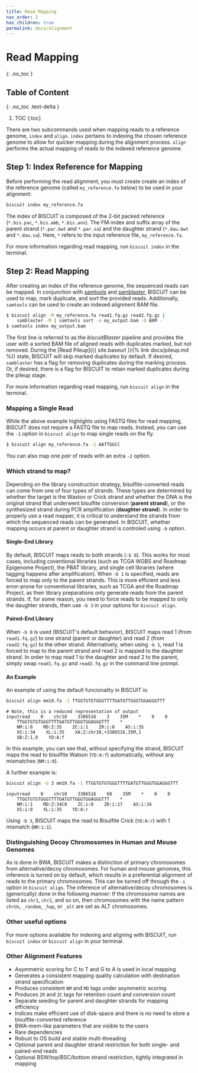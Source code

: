 ```yaml
---
title: Read Mapping
nav_order: 2
has_children: true
permalink: docs/alignment
---
```


# Read Mapping
{: .no_toc }

## Table of Content
{: .no_toc .text-delta }

1. TOC
{:toc}

There are two subcommands used when mapping reads to a reference genome, `index`
and `align`. `index` pertains to indexing the chosen reference genome to allow
for quicker mapping during the alignment process. `align` performs the actual
mapping of reads to the indexed reference genome.

## Step 1: Index Reference for Mapping

Before performing the read alignment, you must create create an index of the
reference genome (called `my_reference.fa` below) to be used in your alignment:

```bash
biscuit index my_reference.fa
```
The index of BISCUIT is composed of the 2-bit packed reference (`*.bis.pac`,
`*.bis.amb`, `*.bis.ann`). The FM-index and suffix array of the parent strand
(`*.par.bwt` and `*.par.sa`) and the daughter strand (`*.dau.bwt` and `*.dau.sa`).
Here, `*` refers to the input reference file, `my_reference.fa`.

For more information regarding read mapping, run `biscuit index` in the terminal.

## Step 2: Read Mapping

After creating an index of the reference genome, the sequenced reads can be
mapped. In conjunction with [samtools](https://github.com/samtools/samtools)
and [samblaster](https://github.com/GregoryFaust/samblaster), BISCUIT can be
used to map, mark duplicate, and sort the provided reads.  Additionally,
`samtools` can be used to create an indexed alignment BAM file.

```bash
$ biscuit align -M my_reference.fa read1.fq.gz read2.fq.gz |
    samblaster -M | samtools sort -o my_output.bam -O BAM -
$ samtools index my_output.bam
```
The first line is referred to as the *biscuitBlaster* pipeline and provides
the user with a sorted BAM file of aligned reads with duplicates marked, but not
removed. During the [Read Pileup]({{ site.baseurl }}{% link docs/pileup.md %})
state, BISCUIT will skip marked duplicates by default. If desired, `samblaster`
has a flag for removing duplicates during the marking process. Or, if desired,
there is a flag for BISCUIT to retain marked duplicates during the pileup stage.

For more information regarding read mapping, run `biscuit align` in the terminal.

### Mapping a Single Read

While the above example highlights using FASTQ files for read mapping, BISCUIT
does not require a FASTQ file to map reads. Instead, you can use the `-1` option
in `biscuit align` to map single reads on the fly.

```bash
$ biscuit align my_reference.fa -1 AATTGGCC
```
You can also map one *pair* of reads with an extra `-2` option.

### Which strand to map?

Depending on the library construction strategy, bisulfite-converted reads can
come from one of four types of strands. These types are determined by whether the
target is the Waston or Crick strand and whether the DNA is the original strand
that underwent bisulfite conversion (__parent strand__), or the synthesized
strand during PCR amplification (__daughter strand__). In order to properly use a
read mapper, it is critical to understand the strands from which the sequenced
reads can be generated. In BISCUIT, whether mapping occurs at parent or daughter
strand is controled using `-b` option.

#### Single-End Library

By default, BISCUIT maps reads to both strands (`-b 0`). This works for most
cases, including coventional libraries (such as TCGA WGBS and Roadmap Epigenome
Project), the PBAT library, and single cell libraries (where tagging happens
after amplification). When `-b 1` is specified, reads are forced to map only to
the parent strands. This is more efficient and less error-prone for conventional
libraries, such as TCGA and the Roadmap Project, as their library preparations
only generate reads from the parent strands. If, for some reason, you need to
force reads to be mapped to only the daughter strands, then use `-b 3` in your
options for `biscuit align`.

#### Paired-End Library

When `-b 0` is used (BISCUIT's default behavior), BISCUIT maps read 1 (from
`read1.fq.gz`) to one strand (parent or daughter) and read 2 (from `read2.fq.gz`)
to the other strand. Alternatively, when using `-b 1`, read 1 is forced to map to
the parent strand and read 2 is mapped to the daughter strand. In order to map
read 1 to the daughter and read 2 to the parent, simply swap `read1.fq.gz` and
`read2.fq.gz` in the command line prompt.

#### An Example

An example of using the default funcionality in BISCUIT is:

```bash
biscuit align mm10.fa -1 TTGGTGTGTGGGTTTTGATGTTGGGTGGAGGGTTT
```
```
# Note, this is a reduced representation of output
inputread    0    chr10    3386516    3    35M    *    0    0
    TTGGTGTGTGGGTTTTGATGTTGGGTGGAGGGTTT    *
    NM:i:0    MD:Z:35    ZC:i:1    ZR:i:0    AS:i:35
    XS:i:34    XL:i:35    XA:Z:chr10,+3386516,35M,1
    XB:Z:1,0    YD:A:f
```

In this example, you can see that, without specifying the strand, BISCUIT maps
the read to bisulfite Watson (`YD:A:f`) automatically, without any mismatches
(`NM:i:0`).

A further example is:

```bash
biscuit align -b 3 mm10.fa -1 TTGGTGTGTGGGTTTTGATGTTGGGTGGAGGGTTT
```
```
inputread    0    chr10    3386516    60    35M    *    0    0
    TTGGTGTGTGGGTTTTGATGTTGGGTGGAGGGTTT    *
    NM:i:1    MD:Z:34C0    ZC:i:0    ZR:i:17    AS:i:34
    XS:i:0    XL:i:35    YD:A:r
```

Using `-b 3`, BISCUIT maps the read to Bisulfite Crick (`YD:A:r`) with 1 mismatch
(`NM:i:1`).

### Distinguishing Decoy Chromosomes in Human and Mouse Genomes

As is done in BWA, BISCUIT makes a distinction of primary chromosomes from
alternative/decoy chromosomes. For human and mouse genomes, this inference is
turned on by default, which results in a preferential alignment of reads to the
primary chromosomes. This can be turned off through the `-i` option in
`biscuit align`. The inference of alternative/decoy chromosomes is (generically)
done in the following manner: If the chromosome names are listed as `chr1`,
`chr2`, and so on, then chromosomes with the name pattern `chrUn`, `_random`,
`_hap`, or `_alt` are set as ALT chromosomes.

### Other useful options

For more options available for indexing and aligning with BISCUIT, run
`biscuit index` or `biscuit align` in your terminal.

### Other Alignment Features

  - Asymmetric scoring for C to T and G to A is used in local mapping
  - Generates a consistent mapping quality calculation with destination strand
  specification
  - Produces consistent `NM` and `MD` tags under asymmetric scoring
  - Produces `ZR` and `ZC` tags for retention count and conversion count
  - Separate seeding for parent and daughter strands for mapping efficiency
  - Indices make efficient use of disk-space and there is no need to store a
  bisulfite-converted reference
  - BWA-mem-like parameters that are visible to the users
  - Rare dependencies
  - Robust to OS build and stable multi-threading
  - Optional parent and daughter strand restriction for both single- and
  paired-end reads
  - Optional BSW/top/BSC/bottom strand restriction, tightly integrated in mapping
